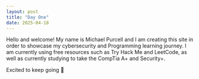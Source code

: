 ```yaml
---
layout: post
title: "Day One"
date: 2025-04-18
---
```


Hello and welcome! My name is Michael Purcell and I am creating this site in order to showcase my cybersecurity and Programming learning journey. I am currently using free resources such as Try Hack Me and LeetCode, as well as currently studying to take the CompTia A+ and Security+. 



Excited to keep going 💪
